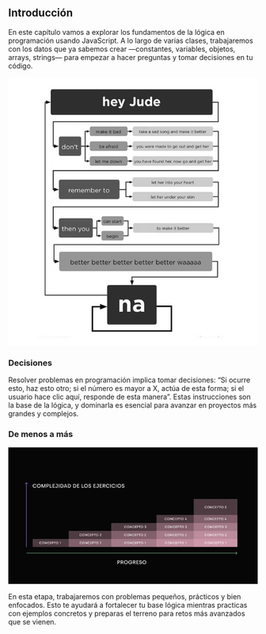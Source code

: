 ## Introducción

En este capítulo vamos a explorar los fundamentos de la lógica en programación usando JavaScript. A lo largo de varias clases, trabajaremos con los datos que ya sabemos crear —constantes, variables, objetos, arrays, strings— para empezar a hacer preguntas y tomar decisiones en tu código.

![alt text](image.png)

### Decisiones

Resolver problemas en programación implica tomar decisiones: “Si ocurre esto, haz esto otro; si el número es mayor a X, actúa de esta forma; si el usuario hace clic aquí, responde de esta manera”. Estas instrucciones son la base de la lógica, y dominarla es esencial para avanzar en proyectos más grandes y complejos.

### De menos a más

![alt text](image-1.png)

En esta etapa, trabajaremos con problemas pequeños, prácticos y bien enfocados. Esto te ayudará a fortalecer tu base lógica mientras practicas con ejemplos concretos y preparas el terreno para retos más avanzados que se vienen.
